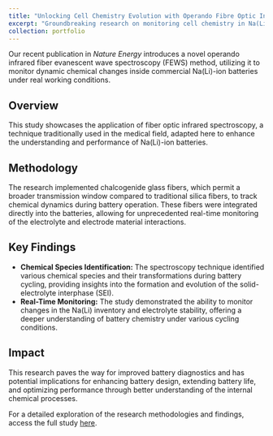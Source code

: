 ```yaml
---
title: "Unlocking Cell Chemistry Evolution with Operando Fibre Optic Infrared Spectroscopy"
excerpt: "Groundbreaking research on monitoring cell chemistry in Na(Li)-ion batteries using operando fiber optic IR spectroscopy.<br/><img src='/images/Unlocking_cell_chemistry.png'>"
collection: portfolio
---
```


Our recent publication in *Nature Energy* introduces a novel operando infrared fiber evanescent wave spectroscopy (FEWS) method, utilizing it to monitor dynamic chemical changes inside commercial Na(Li)-ion batteries under real working conditions.

## Overview
This study showcases the application of fiber optic infrared spectroscopy, a technique traditionally used in the medical field, adapted here to enhance the understanding and performance of Na(Li)-ion batteries.

## Methodology
The research implemented chalcogenide glass fibers, which permit a broader transmission window compared to traditional silica fibers, to track chemical dynamics during battery operation. These fibers were integrated directly into the batteries, allowing for unprecedented real-time monitoring of the electrolyte and electrode material interactions.

## Key Findings
- **Chemical Species Identification:** The spectroscopy technique identified various chemical species and their transformations during battery cycling, providing insights into the formation and evolution of the solid-electrolyte interphase (SEI).
- **Real-Time Monitoring:** The study demonstrated the ability to monitor changes in the Na(Li) inventory and electrolyte stability, offering a deeper understanding of battery chemistry under various cycling conditions.

## Impact
This research paves the way for improved battery diagnostics and has potential implications for enhancing battery design, extending battery life, and optimizing performance through better understanding of the internal chemical processes.

For a detailed exploration of the research methodologies and findings, access the full study [here](https://www.nature.com/articles/s41560-022-01141-3).
